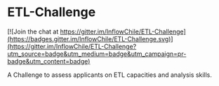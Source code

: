 # ETL-Challenge

[![Join the chat at https://gitter.im/InflowChile/ETL-Challenge](https://badges.gitter.im/InflowChile/ETL-Challenge.svg)](https://gitter.im/InflowChile/ETL-Challenge?utm_source=badge&utm_medium=badge&utm_campaign=pr-badge&utm_content=badge)

A Challenge to assess applicants on ETL capacities and analysis skills.
